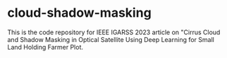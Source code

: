 # cloud-shadow-masking
This is the code repository for IEEE IGARSS 2023 article on "Cirrus Cloud and Shadow Masking in Optical Satellite Using Deep Learning for Small Land Holding Farmer Plot.
